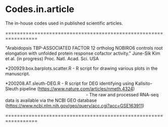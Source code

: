 # Codes.in.article
The in-house codes used in published scientific articles.


=================================================================

"Arabidopsis TBP-ASSOCIATED FACTOR 12 ortholog NOBIRO6 controls root elongation with unfolded protein response cofactor activity."
June-Sik Kim et al. (in progress) Proc. Natl. Acad. Sci. USA  

  *200929.box.barplots.scatter.R - R script for drawing various plots in the manuscript. 

  *200208.AT.sleuth-DEG.R        - R script for DEG identifying using Kallsito-Sleuth pipeline (https://www.nature.com/articles/nmeth.4324)
  　　　　　　　　　　　　　　　　　　 - The raw and processed RNA-seq data is available via the NCBI GEO database (https://www.ncbi.nlm.nih.gov/geo/query/acc.cgi?acc=GSE163911)

=================================================================


